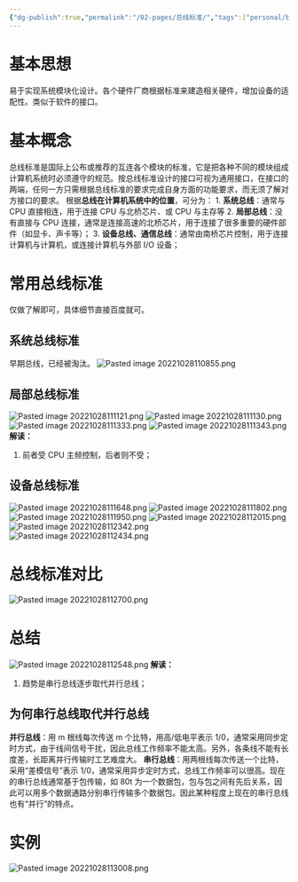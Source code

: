 ```yaml
---
{"dg-publish":true,"permalink":"/02-pages/总线标准/","tags":["personal/blog","计算机组成原理/总线"]}
---
```


# 基本思想
易于实现系统模块化设计。各个硬件厂商根据标准来建造相关硬件，增加设备的适配性。类似于软件的接口。
# 基本概念
总线标准是国际上公布或推荐的互连各个模块的标准，它是把各种不同的模块组成计算机系统时必须遵守的规范。按总线标准设计的接口可视为通用接口，在接口的两端，任何一方只需根据总线标准的要求完成自身方面的功能要求，而无须了解对方接口的要求。
根据**总线在计算机系统中的位置**，可分为：
	1. **系统总线**：通常与 CPU 直接相连，用于连接 CPU 与北桥芯片、或 CPU 与主存等
	2. **局部总线**：没有直接与 CPU 连接，通常是连接高速的北桥芯片，用于连接了很多重要的硬件部件（如显卡、声卡等）；
	3. **设备总线、通信总线**：通常由南桥芯片控制，用于连接计算机与计算机，或连接计算机与外部 I/O 设备；
# 常用总线标准
仅做了解即可，具体细节直接百度就可。
## 系统总线标准
早期总线，已经被淘汰。
![Pasted image 20221028110855.png](/img/user/99-Resource/media/Pasted%20image%2020221028110855.png)
## 局部总线标准
![Pasted image 20221028111121.png](/img/user/99-Resource/media/Pasted%20image%2020221028111121.png)
![Pasted image 20221028111130.png](/img/user/99-Resource/media/Pasted%20image%2020221028111130.png)
![Pasted image 20221028111333.png](/img/user/99-Resource/media/Pasted%20image%2020221028111333.png)
![Pasted image 20221028111343.png](/img/user/99-Resource/media/Pasted%20image%2020221028111343.png)
**解读：**
1. 前者受 CPU 主频控制，后者则不受；
## 设备总线标准
![Pasted image 20221028111648.png](/img/user/99-Resource/media/Pasted%20image%2020221028111648.png)
![Pasted image 20221028111802.png](/img/user/99-Resource/media/Pasted%20image%2020221028111802.png)
![Pasted image 20221028111950.png](/img/user/99-Resource/media/Pasted%20image%2020221028111950.png)
![Pasted image 20221028112015.png](/img/user/99-Resource/media/Pasted%20image%2020221028112015.png)
![Pasted image 20221028112342.png](/img/user/99-Resource/media/Pasted%20image%2020221028112342.png)
![Pasted image 20221028112434.png](/img/user/99-Resource/media/Pasted%20image%2020221028112434.png)
# 总线标准对比
![Pasted image 20221028112700.png](/img/user/99-Resource/media/Pasted%20image%2020221028112700.png)
# 总结
![Pasted image 20221028112548.png](/img/user/99-Resource/media/Pasted%20image%2020221028112548.png)
**解读：**
1. 趋势是串行总线逐步取代并行总线；
## 为何串行总线取代并行总线
**并行总线**：用 m 根线每次传送 m 个比特，用高/低电平表示 1/0，通常采用同步定时方式，由于线间信号干扰，因此总线工作频率不能太高。另外，各条线不能有长度差，长距离并行传输时工艺难度大。
**串行总线**：用两根线每次传送一个比特，采用“差模信号”表示 1/0，通常采用异步定时方式，总线工作频率可以很高。现在的串行总线通常基于包传输，如 80t 为一个数据包，包与包之间有先后关系，因此可以用多个数据通路分别串行传输多个数据包。因此某种程度上现在的串行总线也有“并行”的特点。
# 实例
![Pasted image 20221028113008.png](/img/user/99-Resource/media/Pasted%20image%2020221028113008.png)